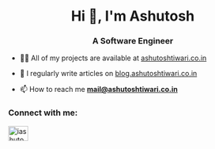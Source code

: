 <h1 align="center">Hi 👋, I'm Ashutosh</h1>
<h3 align="center">A Software Engineer</h3>

- 👨‍💻 All of my projects are available at [ashutoshtiwari.co.in](ashutoshtiwari.co.in)

- 📝 I regularly write articles on [blog.ashutoshtiwari.co.in](blog.ashutoshtiwari.co.in)

- 📫 How to reach me **mail@ashutoshtiwari.co.in**


<h3 align="left">Connect with me:</h3>
<p align="left">
<a href="https://linkedin.com/in/iashutoshtiwari" target="blank"><img align="center" src="https://raw.githubusercontent.com/rahuldkjain/github-profile-readme-generator/master/src/images/icons/Social/linked-in-alt.svg" alt="iashutoshtiwari" height="30" width="40" /></a>
</p>

